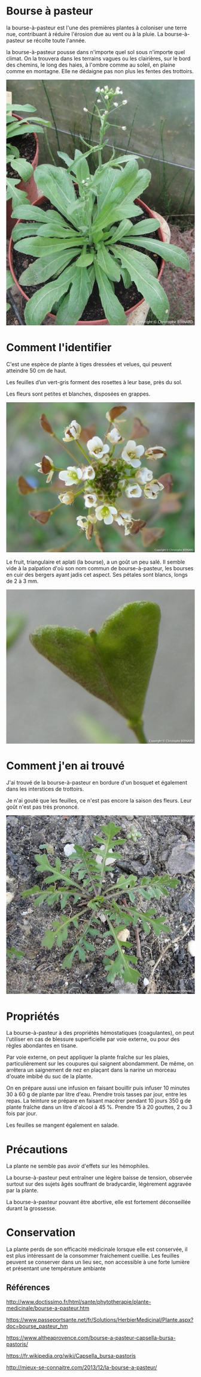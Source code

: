 # Bourse à pasteur

la bourse-à-pasteur est l'une des premières plantes à coloniser une terre nue, contribuant à réduire l'érosion due au vent ou à la pluie. La bourse-à-pasteur se récolte toute l'année.

la bourse-à-pasteur pousse dans n'importe quel sol sous n'importe quel climat. On la trouvera dans les terrains vagues ou les clairières, sur le bord des chemins, le long des haies, à l'ombre comme au soleil, en plaine comme en montagne. Elle ne dédaigne pas non plus les fentes des trottoirs.

![plante](plante.jpg)

# Comment l'identifier

C'est une espèce de plante à tiges dressées et velues, qui peuvent atteindre 50 cm de haut.

Les feuilles d’un vert-gris forment des rosettes à leur base, près du sol.

Les fleurs sont petites et blanches, disposées en grappes.

![fleurs](fleurs.jpg)

Le fruit, triangulaire et aplati (la bourse), a un goût un peu salé. Il semble vide à la palpation d'où son nom commun de bourse-à-pasteur, les bourses en cuir des bergers ayant jadis cet aspect. Ses pétales sont blancs, longs de 2 à 3 mm.

![bourse](bourse.jpg)

# Comment j'en ai trouvé

J'ai trouvé de la bourse-à-pasteur en bordure d'un bosquet et également dans les interstices de trottoirs. 

Je n'ai gouté que les feuilles, ce n'est pas encore la saison des fleurs. Leur goût n'est pas très prononcé.

![feuilles](feuilles.jpg)

# Propriétés

La bourse-à-pasteur à des propriétés hémostatiques (coagulantes), on peut l'utiliser en cas de blessure superficielle par voie externe, ou pour des règles abondantes en tisane.

Par voie externe, on peut appliquer la plante fraîche sur les plaies, particulièrement sur les coupures qui saignent abondamment. De même, on arrêtera un saignement de nez en plaçant dans la narine un morceau d'ouate imbibé du suc de la plante.

On en prépare aussi une infusion en faisant bouillir puis infuser 10 minutes 30 à 60 g de plante par litre d'eau. Prendre trois tasses par jour, entre les repas. La teinture se prépare en faisant macérer pendant 10 jours 350 g de plante fraîche dans un litre d'alcool à 45 %. Prendre 15 à 20 gouttes, 2 ou 3 fois par jour.

Les feuilles se mangent également en salade.

# Précautions

La plante ne semble pas avoir d'effets sur les hémophiles. 

La bourse-à-pasteur peut entraîner une légère baisse de tension, observée surtout sur des sujets âgés souffrant de bradycardie, légèrement aggravée par la plante.

La bourse-à-pasteur pouvant être abortive, elle est fortement déconseillée durant la grossesse.

# Conservation

La plante perds de son efficacité médicinale lorsque elle est conservée, il est plus intéressant de la consommer fraichement cueillie. Les feuilles peuvent se conserver dans un lieu sec, non accessible à une forte lumière et présentant une température ambiante 

## Références

http://www.doctissimo.fr/html/sante/phytotherapie/plante-medicinale/bourse-a-pasteur.htm

https://www.passeportsante.net/fr/Solutions/HerbierMedicinal/Plante.aspx?doc=bourse_pasteur_hm

https://www.altheaprovence.com/bourse-a-pasteur-capsella-bursa-pastoris/

https://fr.wikipedia.org/wiki/Capsella_bursa-pastoris

http://mieux-se-connaitre.com/2013/12/la-bourse-a-pasteur/
